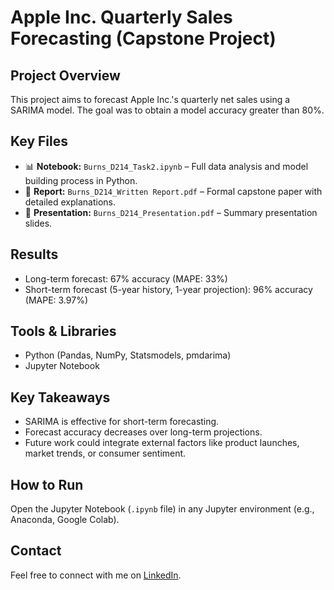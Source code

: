 # Apple Inc. Quarterly Sales Forecasting (Capstone Project)

## Project Overview
This project aims to forecast Apple Inc.'s quarterly net sales using a SARIMA model. The goal was to obtain a model accuracy greater than 80%.

## Key Files
- 📊 **Notebook:** `Burns_D214_Task2.ipynb` – Full data analysis and model building process in Python.
- 📝 **Report:** `Burns_D214_Written Report.pdf` – Formal capstone paper with detailed explanations.
- 📢 **Presentation:** `Burns_D214_Presentation.pdf` – Summary presentation slides.

## Results
- Long-term forecast: 67% accuracy (MAPE: 33%)
- Short-term forecast (5-year history, 1-year projection): 96% accuracy (MAPE: 3.97%)

## Tools & Libraries
- Python (Pandas, NumPy, Statsmodels, pmdarima)
- Jupyter Notebook

## Key Takeaways
- SARIMA is effective for short-term forecasting.
- Forecast accuracy decreases over long-term projections.
- Future work could integrate external factors like product launches, market trends, or consumer sentiment.

## How to Run
Open the Jupyter Notebook (`.ipynb` file) in any Jupyter environment (e.g., Anaconda, Google Colab).

## Contact
Feel free to connect with me on [LinkedIn](https://www.linkedin.com/in/nicole-b-60b12139/).

